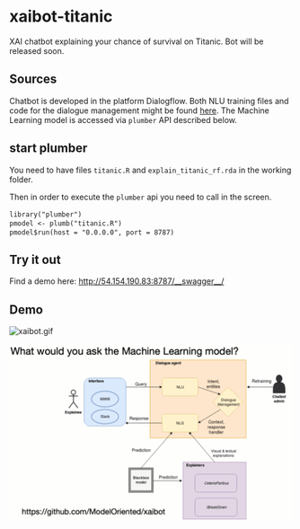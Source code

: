 # xaibot-titanic
XAI chatbot explaining your chance of survival on Titanic.
Bot will be released soon.

## Sources
Chatbot is developed in the platform Dialogflow.
Both NLU training files and code for the dialogue management might be found [here](bot).
The Machine Learning model is accessed via `plumber` API described below.

## start plumber

You need to have files `titanic.R` and `explain_titanic_rf.rda` in the working folder.

Then in order to execute the `plumber` api you need to call in the screen.

```
library("plumber")
pmodel <- plumb("titanic.R")
pmodel$run(host = "0.0.0.0", port = 8787)
```

## Try it out

Find a demo here: http://54.154.190.83:8787/__swagger__/

## Demo

![xaibot.gif](xaibot.gif)

![xaibot2.gif](xaibot2.gif)
